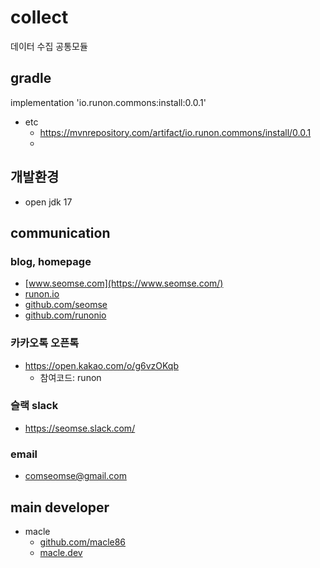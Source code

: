 # collect
데이터 수집 공통모듈
## gradle
implementation 'io.runon.commons:install:0.0.1'
- etc
  - https://mvnrepository.com/artifact/io.runon.commons/install/0.0.1
  - 
## 개발환경
- open jdk 17

## communication
### blog, homepage
- [www.seomse.com](https://www.seomse.com/)
- [runon.io](https://runon.io)
- [github.com/seomse](https://github.com/seomse)
- [github.com/runonio](https://github.com/runonio)

### 카카오톡 오픈톡
- https://open.kakao.com/o/g6vzOKqb
    - 참여코드: runon

### 슬랙 slack
- https://seomse.slack.com/

### email
- comseomse@gmail.com

## main developer
- macle
  -  [github.com/macle86](https://github.com/macle86)
  -  [macle.dev](https://macle.dev)